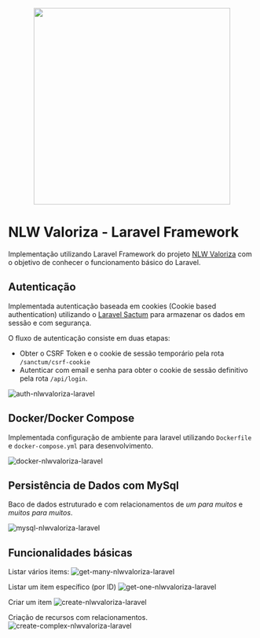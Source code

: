 <p align="center"><a href="https://laravel.com" target="_blank"><img src="https://raw.githubusercontent.com/laravel/art/master/logo-lockup/5%20SVG/2%20CMYK/1%20Full%20Color/laravel-logolockup-cmyk-red.svg" width="400"></a></p>

# NLW Valoriza - Laravel Framework
Implementação utilizando Laravel Framework do projeto [NLW Valoriza](https://github.com/VictorTurraF/nlwvaloriza/) com o objetivo de conhecer o funcionamento básico do Laravel.

## Autenticação
Implementada autenticação baseada em cookies (Cookie based authentication) utilizando o [Laravel Sactum](https://laravel.com/docs/8.x/sanctum#main-content) para armazenar os dados em sessão e com segurança. 

O fluxo de autenticação consiste em duas etapas:
- Obter o CSRF Token e o cookie de sessão temporário pela rota `/sanctum/csrf-cookie`
- Autenticar com email e senha para obter o cookie de sessão definitivo pela rota `/api/login`.

![auth-nlwvaloriza-laravel](https://user-images.githubusercontent.com/59932737/163727406-f1076ff6-2d02-41a7-b113-9e48843c511d.gif)

## Docker/Docker Compose
Implementada configuração de ambiente para laravel utilizando `Dockerfile` e `docker-compose.yml` para desenvolvimento.

![docker-nlwvaloriza-laravel](https://user-images.githubusercontent.com/59932737/163728039-7e646c1b-d5d1-4fb3-b5fd-80661b9a53a2.gif)

## Persistência de Dados com MySql
Baco de dados estruturado e com relacionamentos de *um para muitos* e *muitos para muitos*.

![mysql-nlwvaloriza-laravel](https://user-images.githubusercontent.com/59932737/163728483-f7665ce8-6787-4556-a88d-4be6a72a834d.gif)

## Funcionalidades básicas
Listar vários items:
![get-many-nlwvaloriza-laravel](https://user-images.githubusercontent.com/59932737/163728782-02f3b8c4-05a3-448a-943b-56d0d409073f.gif)

Listar um item específico (por ID)
![get-one-nlwvaloriza-laravel](https://user-images.githubusercontent.com/59932737/163728793-c25b1f85-dbb9-4ec0-85aa-83a14aeb4c58.gif)

Criar um item
![create-nlwvaloriza-laravel](https://user-images.githubusercontent.com/59932737/163728794-3affe45f-25a9-433c-9c1f-78142b0e03d2.gif)

Criação de recursos com relacionamentos.
![create-complex-nlwvaloriza-laravel](https://user-images.githubusercontent.com/59932737/163728936-c4e3c65a-c9d1-4a66-a5d5-2c94edbdfcbf.gif)

